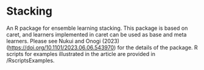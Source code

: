 # Stacking

An R package for ensemble learning stacking. This package is based on caret, and learners implemented in caret can be used as base and meta learners. Please see Nukui and Onogi (2023) (https://doi.org/10.1101/2023.06.06.543970) for the details of the package. R scripts for examples illustrated in the article are provided in /RscriptsExamples.
